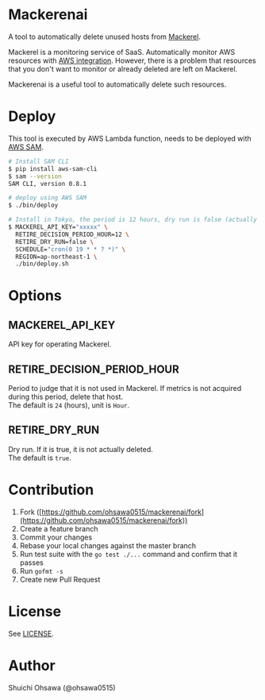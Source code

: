 Mackerenai
====

A tool to automatically delete unused hosts from [Mackerel](https://mackerel.io/).

Mackerel is a monitoring service of SaaS.
Automatically monitor AWS resources with [AWS integration](https://mackerel.io/ja/docs/entry/integrations/aws). 
However, there is a problem that resources that you don't want to monitor or already deleted are left on Mackerel.

Mackerenai is a useful tool to automatically delete such resources.

# Deploy

This tool is executed by AWS Lambda function, needs to be deployed with [AWS SAM](https://docs.aws.amazon.com/lambda/latest/dg/serverless_app.html).

```bash
# Install SAM CLI
$ pip install aws-sam-cli
$ sam --version
SAM CLI, version 0.8.1

# deploy using AWS SAM
$ ./bin/deploy

# Install in Tokyo, the period is 12 hours, dry run is false (actually delete), delete every day at 7:00pm UTC.
$ MACKEREL_API_KEY="xxxxx" \
  RETIRE_DECISION_PERIOD_HOUR=12 \
  RETIRE_DRY_RUN=false \
  SCHEDULE="cron(0 19 * * ? *)" \
  REGION=ap-northeast-1 \
  ./bin/deploy.sh
```

# Options

## MACKEREL_API_KEY

API key for operating Mackerel.

## RETIRE_DECISION_PERIOD_HOUR

Period to judge that it is not used in Mackerel. If metrics is not acquired during this period, delete that host.  
The default is `24` (hours), unit is `Hour`.

## RETIRE_DRY_RUN

Dry run. If it is true, it is not actually deleted.  
The default is `true`.

# Contribution

1. Fork ([https://github.com/ohsawa0515/mackerenai/fork](https://github.com/ohsawa0515/mackerenai/fork))
2. Create a feature branch
3. Commit your changes
4. Rebase your local changes against the master branch
5. Run test suite with the `go test ./...` command and confirm that it passes
6. Run `gofmt -s`
7. Create new Pull Request

# License

See [LICENSE](https://github.com/ohsawa0515/mackerenai/blob/master/LICENSE).

# Author

Shuichi Ohsawa (@ohsawa0515)

